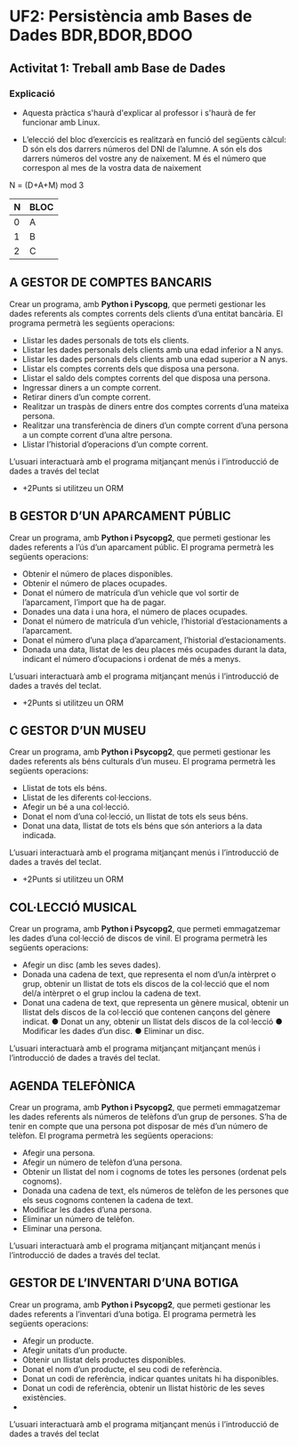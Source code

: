 # UF2: Persistència amb Bases de Dades BDR,BDOR,BDOO
## Activitat 1: Treball amb Base de Dades

### Explicació

* Aquesta pràctica s'haurà d'explicar al professor i s'haurà de fer funcionar amb Linux.

* L’elecció del bloc d’exercicis es realitzarà en funció del següents càlcul:
	D	són els dos darrers números del DNI de l’alumne.
	A	són els dos darrers números del vostre any de naixement.
    M	és el número que correspon al mes de la vostra data de naixement

N = (D+A+M) mod 3

| N   | BLOC |
|-----|------|
| 0   |  A   |
| 1   |  B   |
| 2   |  C   |


## A GESTOR DE COMPTES BANCARIS
Crear un programa, amb **Python i Pyscopg**, que permeti gestionar les dades referents als comptes corrents 
dels clients d’una entitat bancària.
El programa permetrà les següents operacions:
  * Llistar les dades personals de tots els clients.
  * Llistar les dades personals dels clients amb una edad inferior a N anys.
  * Llistar les dades personals dels clients amb una edad superior a N anys.
  * Llistar els comptes corrents dels que disposa una persona.
  * Llistar el saldo dels comptes corrents del que disposa una persona.
  * Ingressar diners a un compte corrent.
  * Retirar diners d’un compte corrent.
  * Realitzar un traspàs de diners entre dos comptes corrents d’una mateixa persona.
  * Realitzar una transferència de diners d’un compte corrent d’una persona a un compte corrent d’una 
altre persona.
  * Llistar l’historial d’operacions d’un compte corrent.


L’usuari interactuarà amb el programa mitjançant menús i l’introducció de dades a través del teclat
* +2Punts si utilitzeu un ORM

## B GESTOR D’UN APARCAMENT PÚBLIC
Crear un programa, amb **Python i Psycopg2**, que permeti gestionar les dades referents a l’ús d’un 
aparcament públic.
El programa permetrà les següents operacions:
  * Obtenir el número de places disponibles.
  * Obtenir el número de places ocupades.
  * Donat el número de matrícula d’un vehicle que vol sortir de l’aparcament, l’import que ha de pagar.
  * Donades una data i una hora, el número de places ocupades.
  * Donat el número de matrícula d’un vehicle, l’historial d’estacionaments a l’aparcament.
  * Donat el número d’una plaça d’aparcament, l’historial d’estacionaments.
  * Donada una data, llistat de les deu places més ocupades durant la data, indicant el número 
d’ocupacions i ordenat de més a menys.


L’usuari interactuarà amb el programa mitjançant menús i l’introducció de dades a través del teclat.
* +2Punts si utilitzeu un ORM


## C GESTOR D’UN MUSEU
Crear un programa, amb **Python i Psycopg2**, que permeti gestionar les dades referents als béns culturals d’un 
museu.
El programa permetrà les següents operacions:
* Llistat de tots els béns.
* Llistat de les diferents col·leccions.
* Afegir un bé a una col·lecció.
* Donat el nom d’una col·lecció, un llistat de tots els seus béns.
* Donat una data, llistat de tots els béns que són anteriors a la data indicada.


L’usuari interactuarà amb el programa mitjançant menús i l’introducció de dades a través del teclat.
* +2Punts si utilitzeu un ORM


## COL·LECCIÓ MUSICAL
Crear un programa, amb **Python i Psycopg2**, que permeti emmagatzemar les dades d’una col·lecció de discos de vinil.
El programa permetrà les següents operacions:

* Afegir un disc (amb les seves dades).
* Donada una cadena de text, que representa el nom d’un/a intèrpret o grup, obtenir un llistat de tots els discos de la col·lecció que el nom del/a intèrpret o el grup inclou la cadena de text.
* Donat una cadena de text, que representa un gènere musical, obtenir un llistat dels discos de la col·lecció que contenen cançons del gènere indicat.
● Donat un any, obtenir un llistat dels discos de la col·lecció
● Modificar les dades d’un disc.
● Eliminar un disc.

L’usuari interactuarà amb el programa mitjançant mitjançant menús i l’introducció de dades a través del teclat.


## AGENDA TELEFÒNICA
Crear un programa, amb **Python i Psycopg2**, que permeti emmagatzemar les dades referents als números de telèfons d’un grup de persones. S’ha de tenir en compte que una persona pot disposar de més d’un número de telèfon.
El programa permetrà les següents operacions:
* Afegir una persona.
* Afegir un número de telèfon d’una persona.
* Obtenir un llistat del nom i cognoms de totes les persones (ordenat pels cognoms).
* Donada una cadena de text, els números de telèfon de les persones que els seus cognoms contenen la cadena de text.
* Modificar les dades d’una persona.
* Eliminar un número de telèfon.
* Eliminar una persona.

L’usuari interactuarà amb el programa mitjançant mitjançant menús i l’introducció de dades a través del teclat.

## GESTOR DE L’INVENTARI D’UNA BOTIGA
Crear un programa, amb **Python i Psycopg2**, que permeti gestionar les dades referents a l’inventari d’una botiga.
El programa permetrà les següents operacions:
* Afegir un producte.
* Afegir unitats d’un producte.
* Obtenir un llistat dels productes disponibles.
* Donat el nom d’un producte, el seu codi de referència.
* Donat un codi de referència, indicar quantes unitats hi ha disponibles.
* Donat un codi de referència, obtenir un llistat històric de les seves existències.
* 
L’usuari interactuarà amb el programa  mitjançant menús i l’introducció de dades a través del teclat